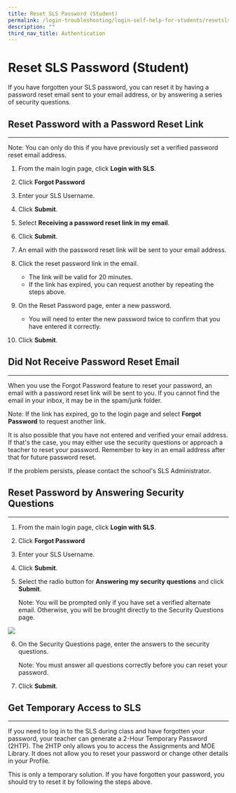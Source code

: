 ```yaml
---
title: Reset SLS Password (Student)
permalink: /login-troubleshooting/login-self-help-for-students/resetslspassword/
description: ""
third_nav_title: Authentication
---
```

Reset SLS Password (Student)
===================

 If you have forgotten your SLS password, you can reset it by having a password reset email sent to your email address, or by answering a series of security questions.

 Reset Password with a Password Reset Link
----------------------------------

---

 Note: You can only do this if you have previously set a verified password reset email address.

1. From the main login page, click **Login with SLS**.
2. Click **Forgot Password**
3. Enter your SLS Username.
4. Click **Submit**.
5. Select **Receiving a password reset link in my email**.
6. Click **Submit**.
7. An email with the password reset link will be sent to your email address.
8. Click the reset password link in the email.
    
    
    - The link will be valid for 20 minutes.
    - If the link has expired, you can request another by repeating the steps above.
9. On the Reset Password page, enter a new password.
    
     
    - You will need to enter the new password twice to confirm that you have entered it correctly.
10. Click **Submit**.
 
    
 Did Not Receive Password Reset Email
----------------------------------

---

 When you use the Forgot Password feature to reset your password, an email with a password reset link will be sent to you. If you cannot find the email in your inbox, it may be in the spam/junk folder.

 Note: If the link has expired, go to the login page and select **Forgot Password** to request another link.

 It is also possible that you have not entered and verified your email address. If that's the case, you may either use the security questions or approach a teacher to reset your password. Remember to key in an email address after that for future password reset.

If the problem persists, please contact the school's SLS Administrator.

    
 Reset Password by Answering Security Questions
----------------------------------------------

---

1. From the main login page, click **Login with SLS**.
2. Click **Forgot Password**
3. Enter your SLS Username.
4. Click **Submit**.
5. Select the radio button for **Answering my security questions** and click **Submit**.
    
     Note: You will be prompted only if you have set a verified alternate email. Otherwise, you will be brought directly to the Security Questions page.
    
![](images/Media/2Teacher/TSPStudentPwResetMethod.png)  
			
6. On the Security Questions page, enter the answers to the security questions.
    
      Note: You must answer all questions correctly before you can reset your password.
7. Click **Submit**.
 
    
 Get Temporary Access to SLS
---------------------------

---

 If you need to log in to the SLS during class and have forgotten your password, your teacher can generate a 2-Hour Temporary Password (2HTP). The 2HTP only allows you to access the Assignments and MOE Library. It does not allow you to reset your password or change other details in your Profile.

 This is only a temporary solution. If you have forgotten your password, you should try to reset it by following the steps above.